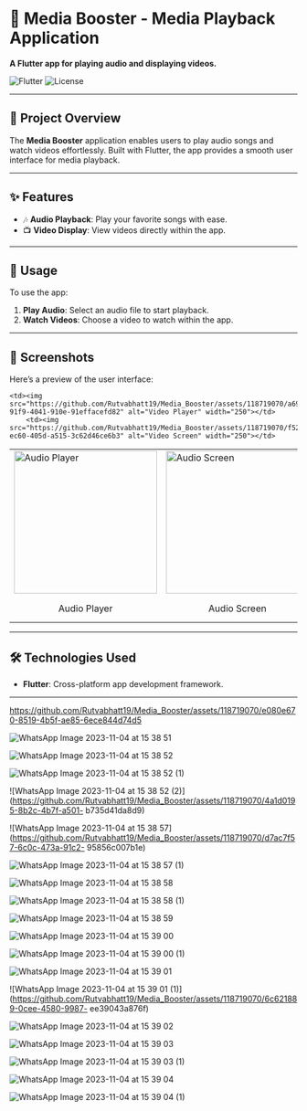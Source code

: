 <h1>🎵 Media Booster - Media Playback Application</h1>

<p><strong>A Flutter app for playing audio and displaying videos.</strong></p>

<img class="badge" src="https://img.shields.io/badge/Flutter-v2.0%2B-blue?style=flat&logo=flutter" alt="Flutter">
<img class="badge" src="https://img.shields.io/badge/License-MIT-green" alt="License">

<hr>

<h2>🚀 Project Overview</h2>
<p>The <strong>Media Booster</strong> application enables users to play audio songs and watch videos effortlessly. Built with Flutter, the app provides a smooth user interface for media playback.</p>

<hr>

<h2>✨ Features</h2>
<ul>
    <li>🎶 <strong>Audio Playback</strong>: Play your favorite songs with ease.</li>
    <li>📺 <strong>Video Display</strong>: View videos directly within the app.</li>
</ul>

<hr>

<h2>🎯 Usage</h2>
<p>To use the app:</p>
<ol>
    <li><strong>Play Audio</strong>: Select an audio file to start playback.</li>
    <li><strong>Watch Videos</strong>: Choose a video to watch within the app.</li>
</ol>

<hr>

<h2>📱 Screenshots</h2>
<p>Here’s a preview of the user interface:</p>

<table>
  <tr>
    <td><img src="https://github.com/Rutvabhatt19/Media_Booster/assets/118719070/5585c0f8-44c9-4c17-9a84-623bc847c7f7" alt="Audio Player" width="250"></td>
          <td><img src="https://github.com/Rutvabhatt19/Media_Booster/assets/118719070/a555e7e3-4870-44c2-b96d-8f7ba2d9c49f" alt="Audio Screen" width="250"></td>

    <td><img src="https://github.com/Rutvabhatt19/Media_Booster/assets/118719070/a690b34c-91f9-4041-910e-91effacefd82" alt="Video Player" width="250"></td>
        <td><img src="https://github.com/Rutvabhatt19/Media_Booster/assets/118719070/f52c2647-ec60-405d-a515-3c62d46ce6b3" alt="Video Screen" width="250"></td>

  </tr>
  <tr>
    <td align="center">Audio Player</td>
      <td align="center">Audio Screen</td>
    <td align="center">Video Player</td>
      <td align="center">Video Screen</td>
  </tr>
</table>

<hr>

<h2>🛠️ Technologies Used</h2>
<ul>
    <li><strong>Flutter</strong>: Cross-platform app development framework.</li>
</ul>

<hr>



https://github.com/Rutvabhatt19/Media_Booster/assets/118719070/e080e670-8519-4b5f-ae85-6ece844d74d5



![WhatsApp Image 2023-11-04 at 15 38 51](https://github.com/Rutvabhatt19/Media_Booster/assets/118719070/5585c0f8-44c9-4c17-9a84-623bc847c7f7)

![WhatsApp Image 2023-11-04 at 15 38 52](https://github.com/Rutvabhatt19/Media_Booster/assets/118719070/a690b34c-91f9-4041-910e-91effacefd82)

![WhatsApp Image 2023-11-04 at 15 38 52 (1)](https://github.com/Rutvabhatt19/Media_Booster/assets/118719070/a555e7e3-4870-44c2-b96d-8f7ba2d9c49f)

![WhatsApp Image 2023-11-04 at 15 38 52 (2)](https://github.com/Rutvabhatt19/Media_Booster/assets/118719070/4a1d0195-8b2c-4b7f-a501-
b735d41da8d9)

![WhatsApp Image 2023-11-04 at 15 38 57](https://github.com/Rutvabhatt19/Media_Booster/assets/118719070/d7ac7f57-6c0c-473a-91c2-
95856c007b1e)

![WhatsApp Image 2023-11-04 at 15 38 57 (1)](https://github.com/Rutvabhatt19/Media_Booster/assets/118719070/fa0280e2-cb87-484f-b64a-49d6570a1609)

![WhatsApp Image 2023-11-04 at 15 38 58](https://github.com/Rutvabhatt19/Media_Booster/assets/118719070/89c0aa46-1dc5-4ebe-b9b8-76e5652a47a1)

![WhatsApp Image 2023-11-04 at 15 38 58 (1)](https://github.com/Rutvabhatt19/Media_Booster/assets/118719070/c454b65d-641c-43e2-af54-6f8d62e84e19)

![WhatsApp Image 2023-11-04 at 15 38 59](https://github.com/Rutvabhatt19/Media_Booster/assets/118719070/d1eebb96-689c-4875-9f6f-f3f72abc4460)

![WhatsApp Image 2023-11-04 at 15 39 00](https://github.com/Rutvabhatt19/Media_Booster/assets/118719070/2b2d07d8-3701-4817-a9b6-a124786cd207)

![WhatsApp Image 2023-11-04 at 15 39 00 (1)](https://github.com/Rutvabhatt19/Media_Booster/assets/118719070/d1ec7141-769b-4468-8e7f-ae64f892ccec)

![WhatsApp Image 2023-11-04 at 15 39 01](https://github.com/Rutvabhatt19/Media_Booster/assets/118719070/f6b11bab-0492-4c55-ac6e-c30f8e89deff)

![WhatsApp Image 2023-11-04 at 15 39 01 (1)](https://github.com/Rutvabhatt19/Media_Booster/assets/118719070/6c621889-0cee-4580-9987-
ee39043a876f)

![WhatsApp Image 2023-11-04 at 15 39 02](https://github.com/Rutvabhatt19/Media_Booster/assets/118719070/03144c2c-8916-4cea-8645-8ec45028adc5)

![WhatsApp Image 2023-11-04 at 15 39 03](https://github.com/Rutvabhatt19/Media_Booster/assets/118719070/83213d88-66b7-4633-96c1-bc23ad0ccb9b)

![WhatsApp Image 2023-11-04 at 15 39 03 (1)](https://github.com/Rutvabhatt19/Media_Booster/assets/118719070/130a2a46-613f-48bd-a2fc-53fb6a1af9cc)

![WhatsApp Image 2023-11-04 at 15 39 04](https://github.com/Rutvabhatt19/Media_Booster/assets/118719070/99243fc6-6ca9-43d3-a2e9-9a6406a85645)

![WhatsApp Image 2023-11-04 at 15 39 04 (1)](https://github.com/Rutvabhatt19/Media_Booster/assets/118719070/f52c2647-ec60-405d-a515-3c62d46ce6b3)
